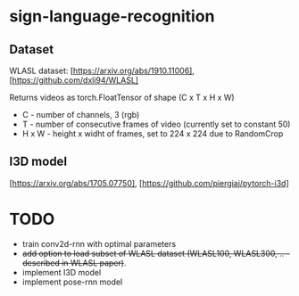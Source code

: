 # sign-language-recognition

## Dataset
WLASL dataset: [https://arxiv.org/abs/1910.11006], [https://github.com/dxli94/WLASL]

Returns videos as torch.FloatTensor of shape (C x T x H x W)
  - C - number of channels, 3 (rgb)
  - T - number of consecutive frames of video (currently set to constant 50)
  - H x W - height x widht of frames, set to 224 x 224 due to RandomCrop
  
## I3D model
[https://arxiv.org/abs/1705.07750], [https://github.com/piergiaj/pytorch-i3d]


# TODO
- train conv2d-rnn with optimal parameters
- ~~add option to load subset of WLASL dataset (WLASL100, WLASL300, .. - described in WLASL paper)~~.
- implement I3D model
- implement pose-rnn model
